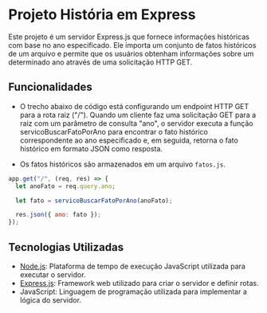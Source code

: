 # Projeto História em Express

Este projeto é um servidor Express.js que fornece informações históricas com base no ano especificado. Ele importa um conjunto de fatos históricos de um arquivo e permite que os usuários obtenham informações sobre um determinado ano através de uma solicitação HTTP GET.

## Funcionalidades

- O trecho abaixo de código está configurando um endpoint HTTP GET para a rota raiz ("/"). Quando um cliente faz uma solicitação GET para a raiz com um parâmetro de consulta "ano", o servidor executa a função servicoBuscarFatoPorAno para encontrar o fato histórico correspondente ao ano especificado e, em seguida, retorna o fato histórico em formato JSON como resposta.

* Os fatos históricos são armazenados em um arquivo `fatos.js`.

```javascript
app.get("/", (req, res) => {
  let anoFato = req.query.ano;

  let fato = servicoBuscarFatoPorAno(anoFato);

  res.json({ ano: fato });
});
```

## Tecnologias Utilizadas

- [Node.js](https://nodejs.org/): Plataforma de tempo de execução JavaScript utilizada para executar o servidor.
- [Express.js](https://expressjs.com/): Framework web utilizado para criar o servidor e definir rotas.
- JavaScript: Linguagem de programação utilizada para implementar a lógica do servidor.
